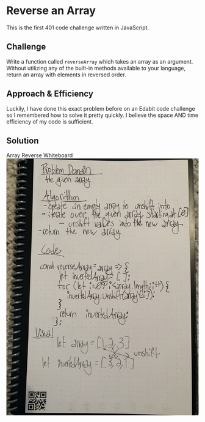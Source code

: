 # Reverse an Array
This is the first 401 code challenge written in JavaScript.

## Challenge
Write a function called `reverseArray` which takes an array as an argument. Without utilizing any of the built-in methods available to your language, return an array with elements in reversed order.

## Approach & Efficiency
Luckily, I have done this exact problem before on an Edabit code challenge so I remembered how to solve it pretty quickly. I believe the space AND time efficiency of my code is sufficient.

## Solution
Array Reverse Whiteboard
![Array Reverse Whiteboard](../assets/arrayReverse.JPG)